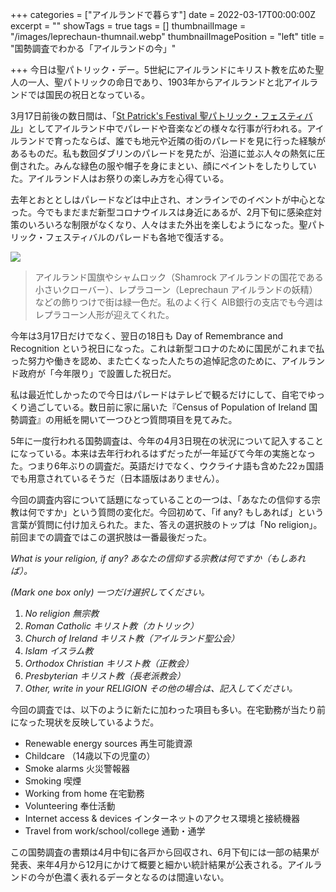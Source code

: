 +++
categories = ["アイルランドで暮らす"]
date = 2022-03-17T00:00:00Z
excerpt = ""
showTags = true
tags = []
thumbnailImage = "/images/leprechaun-thumnail.webp"
thumbnailImagePosition = "left"
title = "国勢調査でわかる「アイルランドの今」"

+++
今日は聖パトリック・デー。5世紀にアイルランドにキリスト教を広めた聖人の一人、聖パトリックの命日であり、1903年からアイルランドと北アイルランドでは国民の祝日となっている。

<!--more-->

3月17日前後の数日間は、「[St Patrick's Festival 聖パトリック・フェスティバル](https://stpatricksfestival.ie/)」としてアイルランド中でパレードや音楽などの様々な行事が行われる。アイルランドで育ったならば、誰でも地元や近隣の街のパレードを見に行った経験があるものだ。私も数回ダブリンのパレードを見たが、沿道に並ぶ人々の熱気に圧倒された。みんな緑色の服や帽子を身にまとい、顔にペイントをしたりしていた。アイルランド人はお祭りの楽しみ方を心得ている。

去年とおととしはパレードなどは中止され、オンラインでのイベントが中心となった。今でもまだまだ新型コロナウイルスは身近にあるが、2月下旬に感染症対策のいろいろな制限がなくなり、人々はまた外出を楽しむようになった。聖パトリック・フェスティバルのパレードも各地で復活する。

![](/images/leprechaun.webp)

> アイルランド国旗やシャムロック（Shamrock アイルランドの国花である小さいクローバー）、レプラコーン（Leprechaun アイルランドの妖精）などの飾りつけで街は緑一色だ。私のよく行く AIB銀行の支店でも今週はレプラコーン人形が迎えてくれた。

今年は3月17日だけでなく、翌日の18日も Day of Remembrance and Recognition という祝日になった。これは新型コロナのために国民がこれまで払った努力や働きを認め、また亡くなった人たちの追悼記念のために、アイルランド政府が「今年限り」で設置した祝日だ。

私は最近忙しかったので今日はパレードはテレビで観るだけにして、自宅でゆっくり過ごしている。数日前に家に届いた『Census of Population of Ireland 国勢調査』の用紙を開いて一つひとつ質問項目を見てみた。

5年に一度行われる国勢調査は、今年の4月3日現在の状況について記入することになっている。本来は去年行われるはずだったが一年延びて今年の実施となった。つまり6年ぶりの調査だ。英語だけでなく、ウクライナ語も含めた22ヵ国語でも用意されているそうだ（日本語版はありません）。

今回の調査内容について話題になっていることの一つは、「あなたの信仰する宗教は何ですか」という質問の変化だ。今回初めて、「if any? もしあれば」という言葉が質問に付け加えられた。また、答えの選択肢のトップは「No religion」。前回までの調査ではこの選択肢は一番最後だった。

_What is your religion, if any? あなたの信仰する宗教は何ですか（もしあれば）。_

_(Mark one box only) 一つだけ選択してください。_

1. _No religion 無宗教_
2. _Roman Catholic キリスト教（カトリック）_
3. _Church of Ireland キリスト教（アイルランド聖公会）_
4. _Islam イスラム教_
5. _Orthodox Christian キリスト教（正教会）_
6. _Presbyterian キリスト教（長老派教会）_
7. _Other, write in your RELIGION その他の場合は、記入してください。_

今回の調査では、以下のように新たに加わった項目も多い。在宅勤務が当たり前になった現状を反映しているようだ。

* Renewable energy sources 再生可能資源
* Childcare （14歳以下の児童の）
* Smoke alarms 火災警報器
* Smoking 喫煙
* Working from home 在宅勤務
* Volunteering 奉仕活動
* Internet access & devices インターネットのアクセス環境と接続機器
* Travel from work/school/college 通勤・通学

この国勢調査の書類は4月中旬に各戸から回収され、6月下旬には一部の結果が発表、来年4月から12月にかけて概要と細かい統計結果が公表される。アイルランドの今が色濃く表れるデータとなるのは間違いない。